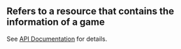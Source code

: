 ## __Refers to a resource that contains the information of a game__

See [API Documentation](../api-documentation.md) for details.